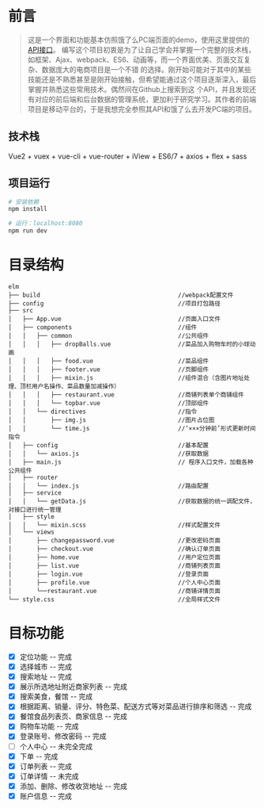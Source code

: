 # 前言

>这是一个界面和功能基本仿照饿了么PC端页面的demo，使用这里提供的[API接口](https://github.com/bailicangdu/node-elm/blob/master/API.md)。
编写这个项目初衷是为了让自己学会并掌握一个完整的技术栈，如框架、Ajax、webpack、ES6、动画等，而一个界面优美、页面交互复杂、数据庞大的电商项目是一个不错
的选择。刚开始可能对于其中的某些技能还是不熟悉甚至是刚开始接触，但希望能通过这个项目逐渐深入，最后掌握并熟悉这些常用技术。偶然间在Github上搜索到这
个API，并且发现还有对应的前后端和后台数据的管理系统，更加利于研究学习。其作者的前端项目是移动平台的，于是我想完全参照其API和饿了么去开发PC端的项目。


## 技术栈
Vue2 + vuex + vue-cli + vue-router + iView + ES6/7 + axios + flex + sass


## 项目运行

``` bash
# 安装依赖
npm install

# 运行：localhost:8080
npm run dev

```

# 目录结构

```
elm
├── build                                       //webpack配置文件
├── config                                      //项目打包路径
├── src
│   ├── App.vue                                 //页面入口文件
│   ├── components                              //组件
│   │   ├── common                              //公共组件
│   │   │   ├── dropBalls.vue                   //菜品加入购物车时的小球动画
│   │   │   ├── food.vue                        //菜品组件
│   │   │   ├── footer.vue                      //页脚组件
│   │   │   ├── mixin.js                        //组件混合（含图片地址处理、顶栏用户名操作、菜品数量加减操作）
│   │   │   ├── restaurant.vue                  //商铺列表单个商铺组件
│   │   │   └── topbar.vue                      //顶部组件
│   │   └── directives                          //指令
│   │       ├── img.js                          //图片占位图
│   │       └── time.js                         //‘×××分钟前’形式更新时间指令
│   ├── config                                  //基本配置
│   │   └── axios.js                            //获取数据
│   ├── main.js                                 // 程序入口文件，加载各种公共组件
│   ├── router
│   │   └── index.js                            //路由配置
│   ├── service
│   │   └── getData.js                          //获取数据的统一调配文件，对接口进行统一管理
│   ├── style
│   │   └── mixin.scss                          //样式配置文件
│   └── views
│       ├── changepassword.vue                  //更改密码页面
│       ├── checkout.vue                        //确认订单页面
│       ├── home.vue                            //用户定位页面
│       ├── list.vue                            //商铺列表页面
│       ├── login.vue                           //登录页面
│       ├── profile.vue                         //个人中心页面
│       └──restaurant.vue                       //商铺详情页面
└── style.css                                   //全局样式文件
```

# 目标功能
- [x] 定位功能 -- 完成
- [x] 选择城市 -- 完成
- [x] 搜索地址 -- 完成
- [x] 展示所选地址附近商家列表 -- 完成
- [x] 搜索美食，餐馆 -- 完成
- [x] 根据距离、销量、评分、特色菜、配送方式等对菜品进行排序和筛选 -- 完成
- [x] 餐馆食品列表页、商家信息 -- 完成
- [x] 购物车功能 -- 完成
- [x] 登录账号、修改密码 -- 完成
- [ ] 个人中心 -- 未完全完成
- [x] 下单 -- 完成
- [x] 订单列表 -- 完成
- [x] 订单详情 -- 未完成
- [x] 添加、删除、修改收货地址 -- 完成
- [x] 账户信息 -- 完成
